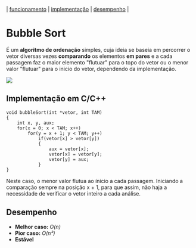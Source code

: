 | [funcionamento](https://github.com/yuri-akira/Ordenacao/tree/master/Bubble%20Sort#bubble-sort) | [implementação](https://github.com/yuri-akira/Ordenacao/tree/master/Bubble%20Sort#implementação-em-c) | [desempenho](https://github.com/yuri-akira/Ordenacao/tree/master/Bubble%20Sort#desempenho) |


# Bubble Sort

É um **algoritmo de ordenação** simples, cuja ideia se baseia em percorrer o vetor diversas vezes **comparando** os elementos **em pares** e a cada passagem faz o maior elemento "flutuar" para o topo do vetor ou  o menor valor "flutuar" para o inicio do vetor, dependendo da implementação.

![](https://upload.wikimedia.org/wikipedia/commons/0/06/Bubble-sort.gif)

## Implementação em C/C++
```
void bubbleSort(int *vetor, int TAM)
{
    int x, y, aux;
    for(x = 0; x < TAM; x++)
        for(y = x + 1; y < TAM; y++)
            if(vetor[x] > vetor[y])
            {
                aux = vetor[x];
                vetor[x] = vetor[y];
                vetor[y] = aux;
            }
}
```
Neste caso, o menor valor flutua ao ínicio a cada passagem. Iniciando a comparação sempre na posição x + 1, para que assim, não haja a necessidade de verificar o vetor inteiro a cada análise.

## Desempenho
- **Melhor caso:** *O(n)*
- **Pior caso:** *O(n²)*
- **Estável**
